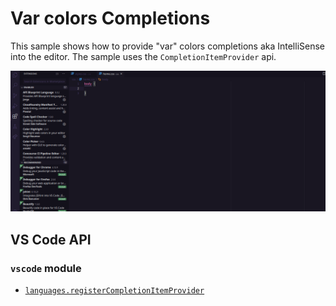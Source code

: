 # Var colors Completions

This sample shows how to provide "var" colors completions aka IntelliSense into the editor. The sample uses the `CompletionItemProvider` api.

![Sample](demo.gif)

## VS Code API

### `vscode` module

- [`languages.registerCompletionItemProvider`](https://code.visualstudio.com/api/references/vscode-api#languages.registerCompletionItemProvider)
